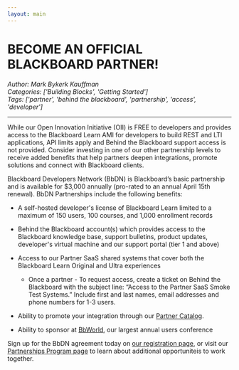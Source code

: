 ```yaml
---
layout: main
---
```

# BECOME AN OFFICIAL BLACKBOARD PARTNER!
*Author: Mark Bykerk Kauffman*  
*Categories: ['Building Blocks', 'Getting Started']*  
*Tags: ['partner', 'behind the blackboard', 'partnership', 'access', 'developer']*  
<hr />
While our Open Innovation Initiative (OII) is FREE to developers and provides
access to the Blackboard Learn AMI for developers to build REST and LTI applications, 
API limits apply and Behind the Blackboard support access is not provided. Consider
investing in one of our other partnership levels to receive added benefits that help partners
deepen integrations, promote solutions and connect with Blackboard clients.

Blackboard Developers Network (BbDN) is Blackboard’s basic partnership and is
available for $3,000 annually (pro-rated to an annual April 15th renewal).
BbDN Partnerships include the following benefits:

  * A self-hosted developer's license of Blackboard Learn limited to a maximum of 150 users, 100 courses, and 1,000 enrollment records
  * Behind the Blackboard account(s) which provides access to the Blackboard knowledge base, support bulletins, product updates, developer's virtual machine and our support portal (tier 1 and above)
  * Access to our Partner SaaS shared systems that cover both the Blackboard Learn Original and Ultra experiences
     * Once a partner - To request access, create a ticket on Behind the Blackboard with the subject line: “Access to the Partner SaaS Smoke Test Systems.” Include first and last names, email addresses and phone numbers for 1-3 users.
  
  * Ability to promote your integration through our [Partner Catalog](https://www.blackboard.com/partnerships/partners/catalog).
  * Ability to sponsor at [BbWorld](https://bbworld.com/), our largest annual users conference

Sign up for the BbDN agreement today on [our registration
page](https://secureapp.blackboard.com/pgforms/pages/registration/Order-Wizard.aspx),
or visit our [Partnerships Program page](https://www.blackboard.com/partnerships/become-a-partner) to learn about additional opportuniteis to work together.

